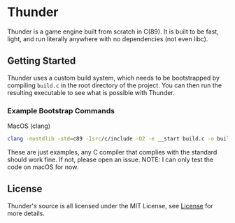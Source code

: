 # Thunder

Thunder is a game engine built from scratch in C(89). 
It is built to be fast, light, and run literally anywhere with no dependencies (not even libc).

## Getting Started
Thunder uses a custom build system, which needs to be bootstrapped by compiling `build.c` in the root directory of the project. 
You can then run the resulting executable to see what is possible with Thunder.

### Example Bootstrap Commands
MacOS (clang)
```sh
clang -nostdlib -std=c89 -Isrc/c/include -O2 -e __start build.c -o build
```
These are just examples, any C compiler that complies with the standard should work fine. 
If not, please open an issue. 
NOTE: I can only test the code on macOS for now.

## License
Thunder's source is all licensed under the MIT License, see
[License](LICENSE)
for more details.
